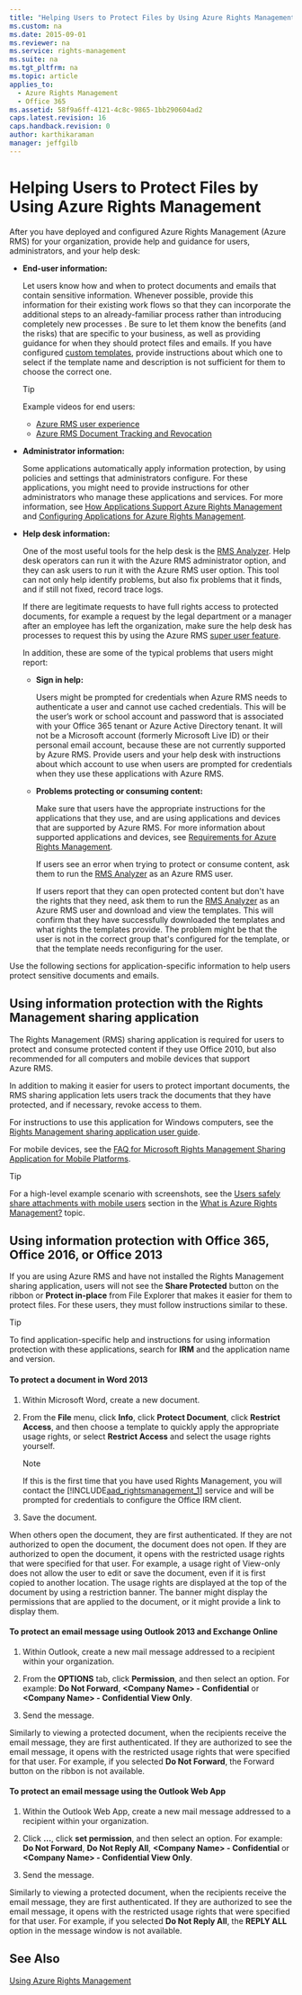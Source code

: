 ```yaml
---
title: "Helping Users to Protect Files by Using Azure Rights Management"
ms.custom: na
ms.date: 2015-09-01
ms.reviewer: na
ms.service: rights-management
ms.suite: na
ms.tgt_pltfrm: na
ms.topic: article
applies_to: 
  - Azure Rights Management
  - Office 365
ms.assetid: 58f9a6ff-4121-4c8c-9865-1bb290604ad2
caps.latest.revision: 16
caps.handback.revision: 0
author: karthikaraman
manager: jeffgilb
---
```

# Helping Users to Protect Files by Using Azure Rights Management
After you have deployed and configured Azure Rights Management (Azure RMS) for your organization, provide help and guidance for users, administrators, and your help desk:

- **End-user information:**

   Let users know how and when to protect documents and emails that contain sensitive information. Whenever possible, provide this information for  their existing work flows so that they can incorporate the additional steps to an already-familiar process rather than introducing completely new processes . Be sure to let them know the benefits (and the risks) that are specific to your business, as well as providing guidance for when they should protect files and emails. If you have configured [custom templates](http://technet.microsoft.com/library/dn642472.aspx), provide instructions about which one to select if the template name and description is not sufficient for them to choose the correct one.

   > [!TIP]
   >    Example videos for end users:
   > 
   >    - [Azure RMS user experience](http://channel9.msdn.com/Series/Information-Protection/Azure-RMS-user-experience)
   >    - [Azure RMS Document Tracking and Revocation](http://channel9.msdn.com/Series/Information-Protection/Azure-RMS-Document-Tracking-and-Revocation)

- **Administrator information:**

   Some applications automatically apply information protection, by using policies and settings that administrators configure. For these applications, you might need to provide instructions for other administrators who manage these applications and services. For more information, see [How Applications Support Azure Rights Management](../../ems/AADRightsMgmt/How-Applications-Support-Azure-Rights-Management.md) and [Configuring Applications for Azure Rights Management](../../ems/AADRightsMgmt/Configuring-Applications-for-Azure-Rights-Management.md).

- **Help desk information:**

   One of the most useful tools for the help desk is the [RMS Analyzer](https://www.microsoft.com/en-us/download/details.aspx?id=46437).   Help desk operators can run it with the Azure RMS administrator option, and they can ask users to run it with the Azure RMS user option. This tool can not only help identify problems, but also fix problems that it finds, and if still not fixed, record trace logs.

   If there are legitimate requests to have full rights access to protected documents, for example a request by the legal department or a manager after an employee has left the organization, make sure the help desk has processes to request this by using the Azure RMS [super user feature](https://technet.microsoft.com/en-us/library/mt147272.aspx).

   In  addition, these are some of the typical problems that users might report:

   - **Sign in help:**

      Users might be prompted for credentials when Azure RMS needs to authenticate a user and cannot use cached credentials. This will be the user’s work or school account and password that is associated with your Office 365 tenant or Azure Active Directory tenant. It will not be a Microsoft account (formerly Microsoft Live ID) or their personal email account, because these are not currently supported by Azure RMS. Provide users and your help desk with instructions about which account to use when users are prompted for credentials when they use these applications with Azure RMS.

   - **Problems protecting or consuming content:**

      Make sure that users have the appropriate instructions for the applications that they use, and are using applications and devices that are supported by Azure RMS. For more information about supported applications and devices, see [Requirements for Azure Rights Management](../../ems/AADRightsMgmt/Requirements-for-Azure-Rights-Management.md).

      If users see an error when trying to protect or consume content, ask them to run the [RMS Analyzer](https://www.microsoft.com/en-us/download/details.aspx?id=46437) as an Azure RMS user.

      If users report that they can open protected content but don't have the rights that they need, ask them to run the [RMS Analyzer](https://www.microsoft.com/en-us/download/details.aspx?id=46437) as an Azure RMS user and download and view the templates. This will confirm that they have successfully downloaded the templates and what rights the templates provide. The problem might be that the user is not in the correct group that's configured for the template, or that the template needs reconfiguring for the user.

Use the following sections for application-specific information to help users protect sensitive documents and emails.

## Using information protection with the Rights Management sharing application
The Rights Management (RMS) sharing application is required for users to protect and consume protected content if they use Office 2010, but also recommended for all computers and mobile devices that support Azure RMS.

In addition to making it easier for users to protect important documents, the RMS sharing application lets users track the documents that they have protected, and if necessary, revoke access to them.

For instructions to use this application for Windows computers, see the [Rights Management sharing application user guide](http://technet.microsoft.com/library/dn339006.aspx).

For mobile devices, see the [FAQ for Microsoft Rights Management Sharing Application for Mobile Platforms](http://technet.microsoft.com/dn451248).

> [!TIP]
> For a high-level example scenario with screenshots, see the [Users safely share attachments with mobile users](../../ems/AADRightsMgmt/What-is-Azure-Rights-Management-.md#BKMK_Example_SharingApp) section in the [What is Azure Rights Management?](../../ems/AADRightsMgmt/What-is-Azure-Rights-Management-.md) topic.

## Using information protection with Office 365, Office 2016, or Office 2013
If you are using Azure RMS and have not installed the Rights Management sharing application, users will not see the **Share Protected** button on the ribbon or **Protect in-place** from File Explorer that makes it easier for them to protect files. For these users, they must follow instructions similar to these.

> [!TIP]
> To find application-specific help and instructions for using information protection with these applications, search for **IRM** and the application name and version.

#### To protect a document in Word 2013

1. Within Microsoft Word, create a new document.

2. From the **File** menu, click **Info**, click **Protect Document**, click **Restrict Access**, and then choose a template to quickly apply the appropriate usage rights, or select **Restrict Access** and select the usage rights yourself.

   > [!NOTE]
   >    If this is the first time that you have used Rights Management, you will contact the [!INCLUDE[aad_rightsmanagement_1](../../ems/AADRightsMgmt/includes/aad_rightsmanagement_1_md.md)] service and will be prompted for credentials to configure the Office IRM client.

3. Save the document.

When others open the document, they are first authenticated. If they are not authorized to open the document, the document does not open. If they are authorized to open the document, it opens with the restricted usage rights that were specified for that user. For example, a usage right of View-only does not allow the user to edit or save the document, even if it is first copied to another location. The usage rights are displayed at the top of the document by using a restriction banner. The banner might display the permissions that are applied to the document, or it might provide a link to display them.

#### To protect an email message using Outlook 2013 and Exchange Online

1. Within Outlook, create a new mail message addressed to a recipient within your organization.

2. From the **OPTIONS** tab,  click **Permission**, and then select an option. For example: **Do Not Forward**, **&lt;Company Name&gt; - Confidential** or **&lt;Company Name&gt; - Confidential View Only**.

3. Send the message.

Similarly to viewing a protected document, when the recipients receive the email message, they are first authenticated. If they are authorized to see the email message, it opens with the restricted usage rights that were specified for that user. For example, if you selected **Do Not Forward**, the Forward button on the ribbon is not available.

#### To protect an email message using the Outlook Web App

1. Within the Outlook Web App, create a new mail message addressed to a recipient within your organization.

2. Click  **…**,  click **set permission**, and then select an option. For example: **Do Not Forward**, **Do Not Reply All**, **&lt;Company Name&gt; - Confidential** or **&lt;Company Name&gt; - Confidential View Only**.

3. Send the message.

Similarly to viewing a protected document, when the recipients receive the email message, they are first authenticated. If they are authorized to see the email message, it opens with the restricted usage rights that were specified for that user. For example, if you selected **Do Not Reply All**, the **REPLY ALL** option in the message window is not available.

## See Also
[Using Azure Rights Management](../../ems/AADRightsMgmt/Using-Azure-Rights-Management.md)

